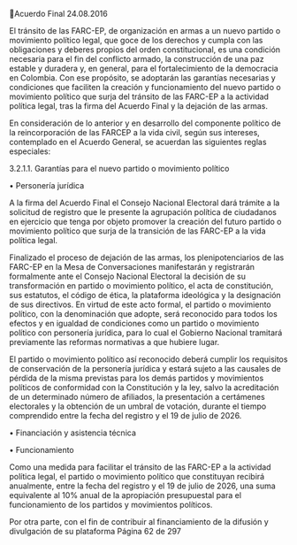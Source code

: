 Acuerdo Final 
24.08.2016 
 
El tránsito de las FARC-EP, de organización en armas a un nuevo partido o movimiento político legal, que 
goce de los derechos y cumpla con las obligaciones y deberes propios del orden constitucional, es una 
condición necesaria para el fin del conflicto armado, la construcción de una paz estable y duradera y, en 
general,  para  el  fortalecimiento  de  la  democracia  en  Colombia.  Con  ese  propósito,  se  adoptarán  las 
garantías  necesarias  y  condiciones  que  faciliten  la  creación  y  funcionamiento  del  nuevo  partido  o 
movimiento político que surja del tránsito de las FARC-EP a la actividad política legal, tras la firma del 
Acuerdo Final y la dejación de las armas.  
 
En consideración de lo anterior y en desarrollo del componente político de la reincorporación de las FARCEP  a  la  vida  civil,  según  sus  intereses,  contemplado  en  el  Acuerdo  General,  se  acuerdan  las  siguientes 
reglas especiales:  
 
 
 
3.2.1.1. Garantías para el nuevo partido o movimiento político  
 
• Personería jurídica 
 
A la firma del Acuerdo Final el Consejo Nacional Electoral dará trámite a la solicitud de registro que le 
presente la agrupación política de ciudadanos en ejercicio que tenga por objeto promover la creación del 
futuro partido o movimiento político que surja de la transición de las FARC-EP a la vida política legal. 
 
Finalizado  el  proceso  de  dejación  de  las  armas,  los  plenipotenciarios  de  las  FARC-EP  en  la  Mesa  de 
Conversaciones manifestarán y registrarán formalmente ante el Consejo Nacional Electoral la decisión de 
su transformación en partido o movimiento político, el acta de constitución, sus estatutos, el código de 
ética, la plataforma ideológica y la designación de sus directivos. En virtud de este acto formal, el partido 
o  movimiento  político,  con  la  denominación  que  adopte,  será  reconocido  para  todos  los  efectos  y  en 
igualdad de condiciones como un partido o movimiento político con personería jurídica, para lo cual el 
Gobierno Nacional tramitará previamente las reformas normativas a que hubiere lugar.  
 
El  partido  o  movimiento  político  así  reconocido  deberá  cumplir  los  requisitos  de  conservación  de  la 
personería jurídica y estará sujeto a las causales de pérdida de la misma previstas para los demás partidos 
y  movimientos  políticos  de  conformidad  con  la  Constitución  y  la  ley,  salvo  la  acreditación  de  un 
determinado número de afiliados, la presentación a certámenes electorales y la obtención de un umbral 
de votación, durante el tiempo comprendido entre la fecha del registro y el 19 de julio de 2026. 
 
• Financiación y asistencia técnica 
 
• Funcionamiento 
 
Como  una  medida  para  facilitar  el  tránsito  de  las  FARC-EP  a  la  actividad  política  legal,  el  partido  o 
movimiento político que constituyan recibirá anualmente, entre la fecha del registro y el 19 de julio de 
2026, una suma equivalente al 10% anual de la apropiación presupuestal para el funcionamiento de los 
partidos y movimientos políticos.  
 
Por otra parte, con el fin de contribuir al financiamiento de la difusión y divulgación de su plataforma 
Página 62 de 297 
 

